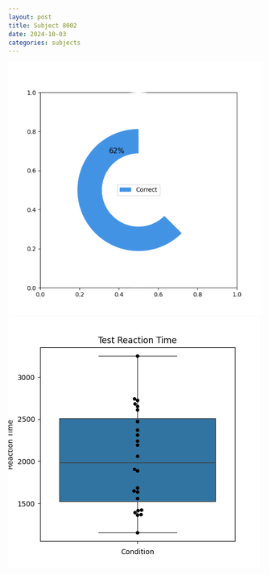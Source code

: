 ```yaml
---
layout: post
title: Subject 8002
date: 2024-10-03
categories: subjects
---
```


![](data/8002/run-2/8002_FN_acc_test.png)
![](data/8002/run-2/8002_FN_rt.png)
